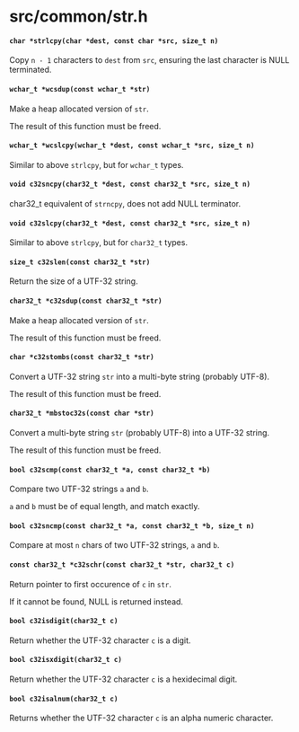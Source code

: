 # src/common/str.h

#### `char *strlcpy(char *dest, const char *src, size_t n)`
Copy `n - 1` characters to `dest` from `src`, ensuring the last character is NULL terminated.

#### `wchar_t *wcsdup(const wchar_t *str)`
Make a heap allocated version of `str`.

The result of this function must be freed.

#### `wchar_t *wcslcpy(wchar_t *dest, const wchar_t *src, size_t n)`
Similar to above `strlcpy`, but for `wchar_t` types.

#### `void c32sncpy(char32_t *dest, const char32_t *src, size_t n)`
char32_t equivalent of `strncpy`, does not add NULL terminator.

#### `void c32slcpy(char32_t *dest, const char32_t *src, size_t n)`
Similar to above `strlcpy`, but for `char32_t` types.

#### `size_t c32slen(const char32_t *str)`
Return the size of a UTF-32 string.

#### `char32_t *c32sdup(const char32_t *str)`
Make a heap allocated version of `str`.

The result of this function must be freed.

#### `char *c32stombs(const char32_t *str)`
Convert a UTF-32 string `str` into a multi-byte string (probably UTF-8).

The result of this function must be freed.

#### `char32_t *mbstoc32s(const char *str)`
Convert a multi-byte string `str` (probably UTF-8) into a UTF-32 string.

The result of this function must be freed.

#### `bool c32scmp(const char32_t *a, const char32_t *b)`
Compare two UTF-32 strings `a` and `b`.

`a` and `b` must be of equal length, and match exactly.

#### `bool c32sncmp(const char32_t *a, const char32_t *b, size_t n)`
Compare at most `n` chars of two UTF-32 strings, `a` and `b`.

#### `const char32_t *c32schr(const char32_t *str, char32_t c)`
Return pointer to first occurence of `c` in `str`.

If it cannot be found, NULL is returned instead.

#### `bool c32isdigit(char32_t c)`
Return whether the UTF-32 character `c` is a digit.

#### `bool c32isxdigit(char32_t c)`
Return whether the UTF-32 character `c` is a hexidecimal digit.

#### `bool c32isalnum(char32_t c)`
Returns whether the UTF-32 character `c` is an alpha numeric character.


